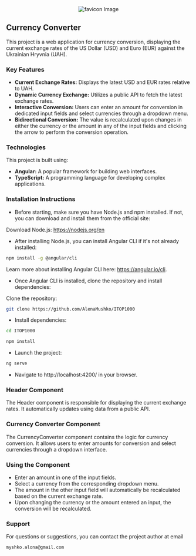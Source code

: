 <div align="center">
  <img src="./src/favicon.ico" alt="favicon Image">
</div>

## Currency Converter

This project is a web application for currency conversion, displaying the current exchange rates of the US Dollar (USD) and Euro (EUR) against the Ukrainian Hryvnia (UAH).

### Key Features

- **Current Exchange Rates:** Displays the latest USD and EUR rates relative to UAH.
- **Dynamic Currency Exchange:** Utilizes a public API to fetch the latest exchange rates.
- **Interactive Conversion:** Users can enter an amount for conversion in dedicated input fields and select currencies through a dropdown menu.
- **Bidirectional Conversion:** The value is recalculated upon changes in either the currency or the amount in any of the input fields and clicking the arrow to perform the conversion operation.

### Technologies

This project is built using:

- **Angular:** A popular framework for building web interfaces.
- **TypeScript:** A programming language for developing complex applications.

### Installation Instructions

- Before starting, make sure you have Node.js and npm installed. If not, you can download and install them from the official site:

Download Node.js: https://nodejs.org/en

- After installing Node.js, you can install Angular CLI if it's not already installed:

```bash
npm install -g @angular/cli
```

Learn more about installing Angular CLI here: https://angular.io/cli.

- Once Angular CLI is installed, clone the repository and install dependencies:

Clone the repository:

```bash
git clone https://github.com/AlenaMushko/ITOP1000
```

- Install dependencies:

```bash
cd ITOP1000
```

```bash
npm install
```

- Launch the project:

```bash
ng serve
```

- Navigate to http://localhost:4200/ in your browser.

### Header Component

The Header component is responsible for displaying the current exchange rates. It automatically updates using data from a public API.

### Currency Converter Component

The CurrencyConverter component contains the logic for currency conversion. It allows users to enter amounts for conversion and select currencies through a dropdown interface.

### Using the Component

- Enter an amount in one of the input fields.
- Select a currency from the corresponding dropdown menu.
- The amount in the other input field will automatically be recalculated based on the current exchange rate.
- Upon changing the currency or the amount entered an input, the conversion will be recalculated.

### Support

For questions or suggestions, you can contact the project author at email

```bush
myshko.alona@gmail.com
```
